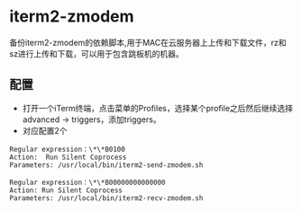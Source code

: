 # iterm2-zmodem
备份iterm2-zmodem的依赖脚本,用于MAC在云服务器上上传和下载文件，rz和sz进行上传和下载，可以用于包含跳板机的机器。

## 配置
- 打开一个iTerm终端，点击菜单的Profiles，选择某个profile之后然后继续选择advanced → triggers，添加triggers。
- 对应配置2个 

```
Regular expression：\*\*B0100
Action:  Run Silent Coprocess  
Parameters: /usr/local/bin/iterm2-send-zmodem.sh

Regular expression：\*\*B00000000000000	
Action: Run Silent Coprocess	
Parameters: /usr/local/bin/iterm2-recv-zmodem.sh
```

